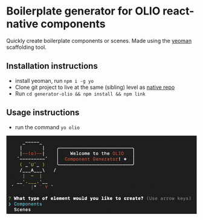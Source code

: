 # Boilerplate generator for OLIO react-native components

Quickly create boilerplate components or scenes. Made using the [yeoman](https://yeoman.io/) scaffolding tool.

## Installation instructions

- install yeoman, run `npm i -g yo`
- Clone git project to live at the same (sibling) level as [native repo](https://github.com/OLIOEX/native)
- Run `cd generator-olio && npm install && npm link`


## Usage instructions

- run the command `yo olio`

![Screenshot](./screen.png)
